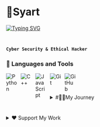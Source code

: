 # 💫Syart

[![Typing SVG](https://readme-typing-svg.demolab.com?font=&size=25&pause=1000&color=F7F7F7&random=false&width=435&lines=Hobby+Software+Developer;Dream+Job%3A+Software+Developer;Work+hard+for+my+goal)]()

#

**`Cyber Security & Ethical Hacker`**


### 🧰 Languages and Tools

<img align="left" alt="Python" width="30px" style="padding-right:10px;" src="https://cdn.jsdelivr.net/gh/devicons/devicon/icons/python/python-plain.svg" />
<img align="left" alt="C++" width="30px" style="padding-right:10px;" src="https://cdn.jsdelivr.net/gh/devicons/devicon/icons/cplusplus/cplusplus-line.svg" />
<img align="left" alt="JavaScript" width="30px" style="padding-right:10px;" src="https://cdn.jsdelivr.net/gh/devicons/devicon/icons/javascript/javascript-plain.svg" />
<img align="left" alt="Git" width="30px" style="padding-right:10px;" src="https://cdn.jsdelivr.net/gh/devicons/devicon/icons/git/git-original.svg" />
<img align="left" alt="GitHub" width="30px" style="padding-right:10px;" src="https://cdn.jsdelivr.net/gh/devicons/devicon/icons/github/github-original.svg" />

<br />



#

<details>
<summary> #👨‍💻My Journey </summary>
</details>

#

<details>
<summary> ♥️ Support My Work</summary>

If you find my projects helpful or valuable, consider supporting me by donating. Your contributions help me dedicate more time and effort to create and maintain open-source projects.

#

### Cryptocurrency Donations:
- **Bitcoin <img src="Bitcoin.png" alt="Bitcoin" width="20" height="20">:** `soon` 
- **Ethereum <img src="Ethereum.png" alt="Ethereum" width="20" height="20">:** `soon` 
- **Solana <img src="Sol.png" alt="Solana" width="20" height="20">:** `BFciMoUU5gqLpRXvRvrQUDaVGhKW5uDwEVmzZsefRb8C`

Thank you for your generosity!
</details>


